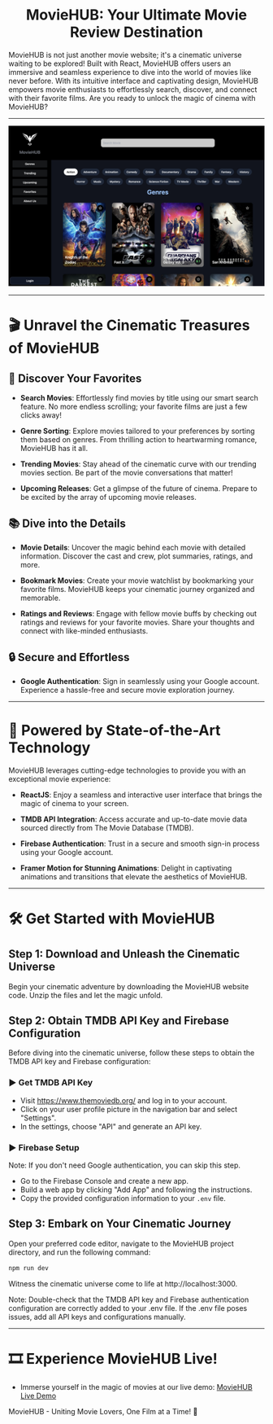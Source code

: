 <h1 align="center">MovieHUB: Your Ultimate Movie Review Destination</h1>
MovieHUB is not just another movie website; it's a cinematic universe waiting to be explored! Built with React, MovieHUB offers users an immersive and seamless experience to dive into the world of movies like never before. With its intuitive interface and captivating design, MovieHUB empowers movie enthusiasts to effortlessly search, discover, and connect with their favorite films. Are you ready to unlock the magic of cinema with MovieHUB?

<hr/>

![background](/src/assets/images/HomePage.jpg)

<hr/>

# 🎬 Unravel the Cinematic Treasures of MovieHUB

## 🍿 Discover Your Favorites

- **Search Movies**: Effortlessly find movies by title using our smart search feature. No more endless scrolling; your favorite films are just a few clicks away!

- **Genre Sorting**: Explore movies tailored to your preferences by sorting them based on genres. From thrilling action to heartwarming romance, MovieHUB has it all.

- **Trending Movies**: Stay ahead of the cinematic curve with our trending movies section. Be part of the movie conversations that matter!

- **Upcoming Releases**: Get a glimpse of the future of cinema. Prepare to be excited by the array of upcoming movie releases.

## 📚 Dive into the Details

- **Movie Details**: Uncover the magic behind each movie with detailed information. Discover the cast and crew, plot summaries, ratings, and more.

- **Bookmark Movies**: Create your movie watchlist by bookmarking your favorite films. MovieHUB keeps your cinematic journey organized and memorable.

- **Ratings and Reviews**: Engage with fellow movie buffs by checking out ratings and reviews for your favorite movies. Share your thoughts and connect with like-minded enthusiasts.

## 🔒 Secure and Effortless

- **Google Authentication**: Sign in seamlessly using your Google account. Experience a hassle-free and secure movie exploration journey.

<hr/>

# 🚀 Powered by State-of-the-Art Technology

MovieHUB leverages cutting-edge technologies to provide you with an exceptional movie experience:

- **ReactJS**: Enjoy a seamless and interactive user interface that brings the magic of cinema to your screen.

- **TMDB API Integration**: Access accurate and up-to-date movie data sourced directly from The Movie Database (TMDB).

- **Firebase Authentication**: Trust in a secure and smooth sign-in process using your Google account.

- **Framer Motion for Stunning Animations**: Delight in captivating animations and transitions that elevate the aesthetics of MovieHUB.

<hr/>

# 🛠️ Get Started with MovieHUB

## Step 1: Download and Unleash the Cinematic Universe

Begin your cinematic adventure by downloading the MovieHUB website code. Unzip the files and let the magic unfold.

## Step 2: Obtain TMDB API Key and Firebase Configuration

Before diving into the cinematic universe, follow these steps to obtain the TMDB API key and Firebase configuration:

### ▶️ Get TMDB API Key

- Visit https://www.themoviedb.org/ and log in to your account.
- Click on your user profile picture in the navigation bar and select "Settings".
- In the settings, choose "API" and generate an API key.

### ▶️ Firebase Setup 

Note: If you don't need Google authentication, you can skip this step.

- Go to the Firebase Console and create a new app.
- Build a web app by clicking "Add App" and following the instructions.
- Copy the provided configuration information to your `.env` file.

## Step 3: Embark on Your Cinematic Journey

Open your preferred code editor, navigate to the MovieHUB project directory, and run the following command:

```bash
npm run dev
```

Witness the cinematic universe come to life at http://localhost:3000.

Note: Double-check that the TMDB API key and Firebase authentication configuration are correctly added to your .env file. If the .env file poses issues, add all API keys and configurations manually.

<hr/>

# 🎞️ Experience MovieHUB Live!

- Immerse yourself in the magic of movies at our live demo: [MovieHUB Live Demo](https://moviehub23.netlify.app)

MovieHUB - Uniting Movie Lovers, One Film at a Time! 🎉
